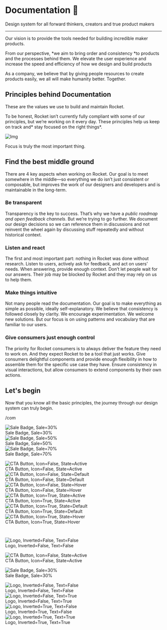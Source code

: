 
# Documentation 🚀

Design system for all forward thinkers, creators and true product makers

---

Our vision is to provide the tools needed for building incredible maker products.

From our perspective, *we aim to bring order and consistency *to products and the processes behind them. We elevate the user experience and increase the speed and efficiency of how we design and build products

As a company, we believe that by giving people resources to create products easily, we all will make humanity better. Together.

## Principles behind Documentation

These are the values we use to build and maintain Rocket.

To be honest, Rocket isn’t currently fully compliant with some of our principles, but we’re working on it every day. These principles help us keep on track and* stay focused on the right things*.

![Img](https://studio-assets.supernova.io/design-systems/14533/9289758a-6300-472a-bbc6-a57098081abf.jpeg)

Focus is truly the most important thing.

## Find the best middle ground

There are 4 key aspects when working on Rocket. Our goal is to meet somewhere in the middle—so everything we do isn’t just consistent or composable, but improves the work of our designers and developers and is maintainable in the long-term.

### Be transparent

Transparency is the key to success. That’s why we have a *public roadmap and open feedback channels*. But we’re trying to go further. We document our design decisions so we can reference them in discussions and not reinvent the wheel again by discussing stuff repeatedly and without historical context.

### Listen and react

The first and most important part: nothing in Rocket was done without research. Listen to users, actively ask for feedback, and act on users’ needs. When answering, provide enough context. Don’t let people wait for our answers. Their job may be blocked by Rocket and they may rely on us to help them.

### Make things intuitive

Not many people read the documentation. Our goal is to make everything as simple as possible, ideally self-explanatory. We believe that consistency is followed closely by clarity. We encourage experimentation. We welcome new solutions. But our focus is on using patterns and vocabulary that are familiar to our users.

### Give consumers just enough control

The priority for Rocket consumers is to always deliver the feature they need to work on. And they expect Rocket to be a tool that just works. Give consumers delightful components and provide enough flexibility in how to assemble them for the specific use case they have. Ensure consistency in visual interactions, but allow consumers to extend components by their own actions.

## Let's begin

Now that you know all the basic principles, the journey through our design system can truly begin.

/com

  
![Sale Badge, Sale=30%](https://studio-assets.supernova.io/design-systems/14533/9d990ed3-91bd-4423-896e-05d95c26c9cc.png)  
Sale Badge, Sale=30%  
![Sale Badge, Sale=50%](https://studio-assets.supernova.io/design-systems/14533/ee2ee12c-f157-4b1e-a009-54bfe706a5dc.png)  
Sale Badge, Sale=50%  
![Sale Badge, Sale=70%](https://studio-assets.supernova.io/design-systems/14533/a7898835-4e3a-4e09-9bb0-448cc894f487.png)  
Sale Badge, Sale=70%  


  
![CTA Button, Icon=False, State=Active](https://studio-assets.supernova.io/design-systems/14533/42a1d251-86d1-4a38-893e-974b754d81e6.png)  
CTA Button, Icon=False, State=Active  
![CTA Button, Icon=False, State=Default](https://studio-assets.supernova.io/design-systems/14533/c981ebb3-fcd7-4c9f-8e93-09475ded0150.png)  
CTA Button, Icon=False, State=Default  
![CTA Button, Icon=False, State=Hover](https://studio-assets.supernova.io/design-systems/14533/47d6c744-b281-4ffe-a7de-ad973a471bb0.png)  
CTA Button, Icon=False, State=Hover  
![CTA Button, Icon=True, State=Active](https://studio-assets.supernova.io/design-systems/14533/225d1c36-3cbc-4b0d-aba3-f14fca803a93.png)  
CTA Button, Icon=True, State=Active  
![CTA Button, Icon=True, State=Default](https://studio-assets.supernova.io/design-systems/14533/e9e3cd30-3c48-477a-8f2e-ec5ac6191a9e.png)  
CTA Button, Icon=True, State=Default  
![CTA Button, Icon=True, State=Hover](https://studio-assets.supernova.io/design-systems/14533/57e24b48-0de5-4066-8b98-4f7b98cee3c9.png)  
CTA Button, Icon=True, State=Hover  


```javascript  
  
```

  
![Logo, Inverted=False, Text=False](https://studio-assets.supernova.io/design-systems/14533/8d68687c-4b23-4765-96b3-74178f254ffd.png)  
Logo, Inverted=False, Text=False  


  
  


  
![CTA Button, Icon=False, State=Active](https://studio-assets.supernova.io/design-systems/14533/42a1d251-86d1-4a38-893e-974b754d81e6.png)  
CTA Button, Icon=False, State=Active  


  
![Sale Badge, Sale=30%](https://studio-assets.supernova.io/design-systems/14533/9d990ed3-91bd-4423-896e-05d95c26c9cc.png)  
Sale Badge, Sale=30%  


  
![Logo, Inverted=False, Text=False](https://studio-assets.supernova.io/design-systems/14533/8d68687c-4b23-4765-96b3-74178f254ffd.png)  
Logo, Inverted=False, Text=False  
![Logo, Inverted=False, Text=True](https://studio-assets.supernova.io/design-systems/14533/011e9309-9a79-4aba-a6ba-38fd5d3fb830.png)  
Logo, Inverted=False, Text=True  
![Logo, Inverted=True, Text=False](https://studio-assets.supernova.io/design-systems/14533/adadb4e9-02fb-48ad-aaf3-d1c1dfcfb49a.png)  
Logo, Inverted=True, Text=False  
![Logo, Inverted=True, Text=True](https://studio-assets.supernova.io/design-systems/14533/13185b37-3b27-4ae0-b30f-788b09e74812.png)  
Logo, Inverted=True, Text=True  
